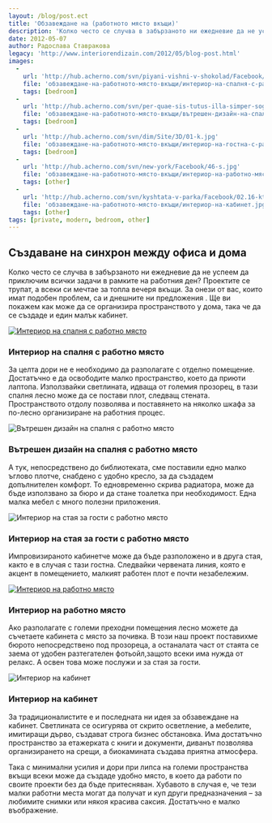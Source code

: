 ```yaml
---
layout: /blog/post.ect
title: 'Обзавеждане на (работното място вкъщи)'
description: 'Колко често се случва в забързаното ни ежедневие да не успеем да приключим всички задачи в рамките на работния ден? За онези от вас, които имат подобен проблем, са и днешните ни предложения . Ще ви покажем как може да се организира пространството у дома, така че да се създаде и един малък кабинет.'
date: 2012-05-07
author: Радослава Ставракова
legacy: 'http://www.interiorendizain.com/2012/05/blog-post.html'
images:
  -
    url: 'http://hub.acherno.com/svn/piyani-vishni-v-shokolad/Facebook/31-k-t.jpg'
    file: 'обзавеждане-на-работното-място-вкъщи/интериор-на-спалня-с-работно-място.jpg'
    tags: [bedroom]
  -
    url: 'http://hub.acherno.com/svn/per-quae-sis-tutus-illa-simper-sogites/Facebook/04-s_f.jpg'
    file: 'обзавеждане-на-работното-място-вкъщи/вътрешен-дизайн-на-спалня-с-работно-място.jpg'
    tags: [bedroom]
  -
    url: 'http://hub.acherno.com/svn/dim/Site/3D/01-k.jpg'
    file: 'обзавеждане-на-работното-място-вкъщи/интериор-на-гостна-с-работно-място.jpg'
    tags: [bedroom]
  -
    url: 'http://hub.acherno.com/svn/new-york/Facebook/46-s.jpg'
    file: 'обзавеждане-на-работното-място-вкъщи/интериор-на-работно-място.jpg'
    tags: [other]
  -
    url: 'http://hub.acherno.com/svn/kyshtata-v-parka/Facebook/02.16-kt.jpg'
    file: 'обзавеждане-на-работното-място-вкъщи/интериор-на-кабинет.jpg'
    tags: [other]
tags: [private, modern, bedroom, other]
---
```

## **Създаване на синхрон** между офиса и дома
Колко често се случва в забързаното ни ежедневие да не успеем да приключим всички задачи в рамките на работния ден? Проектите се трупат, а всеки си мечтае за топла вечеря вкъщи. За онези от вас, които имат подобен проблем, са и днешните ни предложения . Ще ви покажем как може да се организира пространството у дома, така че да се създаде и един малък кабинет.

[![Интериор на спалня с работно място](обзавеждане-на-работното-място-вкъщи/интериор-на-спалня-с-работно-място.jpg)](http://acherno.bg/интериорен-дизайн/апартамент/пияни-вишни-в-шоколад/интериорен-дизайн.html)
### Интериор на спалня с **работно място**

За целта дори не е необходимо да разполагате с отделно помещение. Достатъчно е да освободите малко пространство, което да приюти лаптопа. Използвайки светлината, идваща от големия прозорец, в тази спалня лесно може да се постави плот, следващ стената. Пространството отдолу позволява и поставянето на няколко шкафа за по-лесно организиране на работния процес.

![Вътрешен дизайн на спалня с работно място](обзавеждане-на-работното-място-вкъщи/вътрешен-дизайн-на-спалня-с-работно-място.jpg)
### Вътрешен дизайн на спалня с **работно място**

А тук, непосредствено до библиотеката, сме поставили едно малко ъглово плотче, снабдено с удобно кресло, за да създадем допълнителен комфорт. То едновременно скрива радиатора, може да бъде използвано за бюро и да стане тоалетка при необходимост. Една малка мебел с много полезни приложения.

![Интериор на стая за гости с работно място](обзавеждане-на-работното-място-вкъщи/интериор-на-гостна-с-работно-място.jpg)
### Интериор на стая за гости с **работно място**

Импровизираното кабинетче може да бъде разположено и в друга стая, както е в случая с тази гостна. Следвайки червената линия, която е акцент в помещението, малкият работен плот е почти незабележим.

[![Интериор на работно място](обзавеждане-на-работното-място-вкъщи/интериор-на-работно-място.jpg)](http://acherno.bg/интериорен-дизайн/апартамент/ню-йорк/интериорен-дизайн.html)
### Интериор на **работно място**

Ако разполагате с големи преходни помещения лесно можете да съчетаете кабинета с място за почивка. В този наш проект поставихме бюрото непосредствено под прозореца, а останалата част от стаята се заема от удобен разтегателен фотьойл,защото всеки има нужда от релакс. А освен това може послужи и за стая за гости.

![Интериор на кабинет](обзавеждане-на-работното-място-вкъщи/интериор-на-кабинет.jpg)
### Интериор на **кабинет**

За традиционалистите е и последната ни идея за обзавеждане на кабинет. Светлината се осигурява от скрито осветление, а мебелите, имитиращи дърво, създават строга бизнес обстановка. Има достатъчно пространство за етажерката с книги и документи, диванът позволява организирането на срещи, а биокамината създава приятна атмосфера.

Така с минимални усилия и дори при липса на големи пространства вкъщи всеки може да създаде удобно място, в което да работи по своите проекти без да бъде притесняван. Хубавото в случая е, че тези малки работни места могат да получат и куп други предназначения – за любимите снимки или някоя красива саксия. Достатъчно е малко въображение.